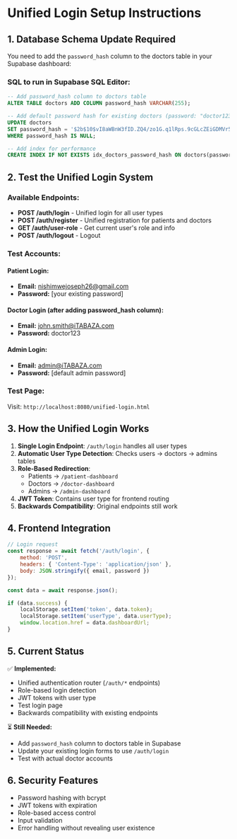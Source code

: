 # Unified Login Setup Instructions

## 1. Database Schema Update Required

You need to add the `password_hash` column to the doctors table in your Supabase dashboard:

### SQL to run in Supabase SQL Editor:

```sql
-- Add password_hash column to doctors table
ALTER TABLE doctors ADD COLUMN password_hash VARCHAR(255);

-- Add default password hash for existing doctors (password: "doctor123")  
UPDATE doctors 
SET password_hash = '$2b$10$vI8aWBnW3fID.ZQ4/zo1G.q1lRps.9cGLcZEiGDMVr5yUP1KUOYTa' 
WHERE password_hash IS NULL;

-- Add index for performance
CREATE INDEX IF NOT EXISTS idx_doctors_password_hash ON doctors(password_hash);
```

## 2. Test the Unified Login System

### Available Endpoints:

- **POST /auth/login** - Unified login for all user types
- **POST /auth/register** - Unified registration for patients and doctors  
- **GET /auth/user-role** - Get current user's role and info
- **POST /auth/logout** - Logout

### Test Accounts:

#### Patient Login:
- **Email:** nishimwejoseph26@gmail.com
- **Password:** [your existing password]

#### Doctor Login (after adding password_hash column):
- **Email:** john.smith@iTABAZA.com
- **Password:** doctor123

#### Admin Login:
- **Email:** admin@iTABAZA.com  
- **Password:** [default admin password]

### Test Page:
Visit: `http://localhost:8080/unified-login.html`

## 3. How the Unified Login Works

1. **Single Login Endpoint**: `/auth/login` handles all user types
2. **Automatic User Type Detection**: Checks users → doctors → admins tables
3. **Role-Based Redirection**: 
   - Patients → `/patient-dashboard`
   - Doctors → `/doctor-dashboard`  
   - Admins → `/admin-dashboard`
4. **JWT Token**: Contains user type for frontend routing
5. **Backwards Compatibility**: Original endpoints still work

## 4. Frontend Integration

```javascript
// Login request
const response = await fetch('/auth/login', {
    method: 'POST',
    headers: { 'Content-Type': 'application/json' },
    body: JSON.stringify({ email, password })
});

const data = await response.json();

if (data.success) {
    localStorage.setItem('token', data.token);
    localStorage.setItem('userType', data.userType);
    window.location.href = data.dashboardUrl;
}
```

## 5. Current Status

✅ **Implemented:**
- Unified authentication router (`/auth/*` endpoints)
- Role-based login detection
- JWT tokens with user type
- Test login page
- Backwards compatibility with existing endpoints

⏳ **Still Needed:**
- Add `password_hash` column to doctors table in Supabase
- Update your existing login forms to use `/auth/login`
- Test with actual doctor accounts

## 6. Security Features

- Password hashing with bcrypt
- JWT tokens with expiration
- Role-based access control
- Input validation
- Error handling without revealing user existence
